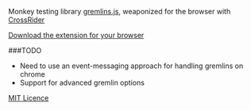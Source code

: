 Monkey testing library [gremlins.js](https://github.com/marmelab/gremlins.js), weaponized for the browser with [CrossRider](http://crossrider.com/)

[Download the extension for your browser](http://crossrider.com/download/53668)

###TODO
+ Need to use an event-messaging approach for handling gremlins on chrome
+ Support for advanced gremlin options

[MIT Licence](LICENSE)
